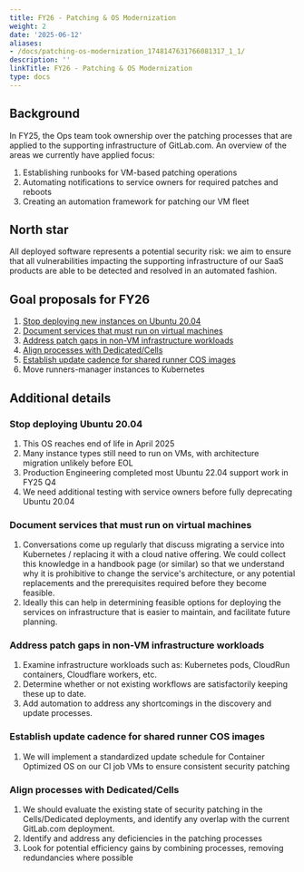 ```yaml
---
title: FY26 - Patching & OS Modernization
weight: 2
date: '2025-06-12'
aliases:
- /docs/patching-os-modernization_1748147631766081317_1_1/
description: ''
linkTitle: FY26 - Patching & OS Modernization
type: docs
---
```


## Background

In FY25, the Ops team took ownership over the patching processes that are applied to the supporting infrastructure of GitLab.com. An overview of the areas we currently have applied focus:

1. Establishing runbooks for VM-based patching operations
2. Automating notifications to service owners for required patches and reboots
3. Creating an automation framework for patching our VM fleet

## North star 

All deployed software represents a potential security risk: we aim to ensure that all vulnerabilities impacting the supporting infrastructure of our SaaS products are able to be detected and resolved in an automated fashion.

## Goal proposals for FY26

1. [Stop deploying new instances on Ubuntu 20.04](#stop-deploying-ubuntu-2004)
2. [Document services that must run on virtual machines](#document-services-that-must-run-on-virtual-machines)
3. [Address patch gaps in non-VM infrastructure workloads](#address-patch-gaps-in-non-vm-infrastructure-workloads)
4. [Align processes with Dedicated/Cells](#align-processes-with-dedicatedcells)
5. [Establish update cadence for shared runner COS images](#establish-update-cadence-for-shared-runner-cos-images)
6. Move runners-manager instances to Kubernetes

## Additional details

### Stop deploying Ubuntu 20.04

1. This OS reaches end of life in April 2025
2. Many instance types still need to run on VMs, with architecture migration unlikely before EOL
3. Production Engineering completed most Ubuntu 22.04 support work in FY25 Q4
4. We need additional testing with service owners before fully deprecating Ubuntu 20.04

### Document services that must run on virtual machines

1. Conversations come up regularly that discuss migrating a service into Kubernetes / replacing it with a cloud native offering. We could collect this knowledge in a handbook page (or similar) so that we understand why it is prohibitive to change the service's architecture, or any potential replacements and the prerequisites required before they become feasible.
2. Ideally this can help in determining feasible options for deploying the services on infrastructure that is easier to maintain, and facilitate future planning.

### Address patch gaps in non-VM infrastructure workloads

1. Examine infrastructure workloads such as: Kubernetes pods, CloudRun containers, Cloudflare workers, etc.
2. Determine whether or not existing workflows are satisfactorily keeping these up to date.
3. Add automation to address any shortcomings in the discovery and update processes.

### Establish update cadence for shared runner COS images

1. We will implement a standardized update schedule for Container Optimized OS on our CI job VMs to ensure consistent security patching

### Align processes with Dedicated/Cells

1. We should evaluate the existing state of security patching in the Cells/Dedicated deployments, and identify any overlap with the current GitLab.com deployment.
2. Identify and address any deficiencies in the patching processes
3. Look for potential efficiency gains by combining processes, removing redundancies where possible
